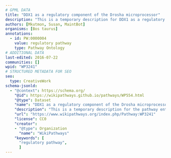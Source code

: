 ```yaml
---
# GPML DATA
title: "DDX1 as a regulatory component of the Drosha microprocessor"
description: "This is a temporary description for DDX1 as a regulatory component of the Drosha microprocessor"
authors: [Mkutmon, Susan, MaintBot]
organisms: [Bos taurus]
annotations:
  - id: PW:0000004
    value: regulatory pathway
    type: Pathway Ontology
# ADDITIONAL DATA
last-edited: 2016-07-22
communities: []
wpid: "WP3241"
# STRUCTURED METADATA FOR SEO
seo:
  type: CreativeWork
schema-jsonld:
  - "@context": https://schema.org/
    "@id": https://wikipathways.github.io/pathways/WP554.html
    "@type": Dataset
    "name": "DDX1 as a regulatory component of the Drosha microprocessor"
    "description": "This is a temporary description for the pathway entitled: DDX1 as a regulatory component of the Drosha microprocessor"
    "url": "https://www.wikipathways.org/index.php/Pathway:WP3241"
    "license": CC0
    "creator":
    - "@type": Organization
      "name": "WikiPathways"
    "keywords": [
      "regulatory pathway",
      ]
---
```

